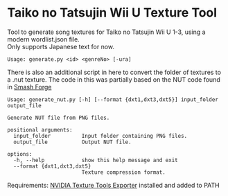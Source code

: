 # Taiko no Tatsujin Wii U Texture Tool

Tool to generate song textures for Taiko no Tatsujin Wii U 1-3, using a modern wordlist.json file.  
Only supports Japanese text for now.  

`Usage: generate.py <id> <genreNo> [-ura]`

There is also an additional script in here to convert the folder of textures to a .nut texture.
The code in this was partially based on the NUT code found in [Smash Forge](https://github.com/jam1garner/Smash-Forge) 

```
Usage: generate_nut.py [-h] [--format {dxt1,dxt3,dxt5}] input_folder output_file

Generate NUT file from PNG files.

positional arguments:
  input_folder          Input folder containing PNG files.
  output_file           Output NUT file.

options:
  -h, --help            show this help message and exit
  --format {dxt1,dxt3,dxt5}
                        Texture compression format.
```

Requirements:
[NVIDIA Texture Tools Exporter](https://developer.nvidia.com/texture-tools-exporter) installed and added to PATH  